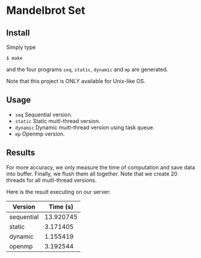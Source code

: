 # Mandelbrot Set

## Install

Simply type

    $ make

and the four programs `seq`, `static`, `dynamic` and `mp` are generated.

Note that this project is ONLY available for Unix-like OS.

## Usage

- `seq` Sequential version.
- `static` Static muitl-thread version.
- `dynamic` Dynamic muitl-thread version using task queue.
- `mp` Openmp version.

## Results

For more accuracy, we only measure the time of computation and save data into buffer. Finally, we flush them all together. Note that we create 20 threads for all muitl-thread versions.

Here is the result executing on our server:

Version    | Time (s)  |
---------- | --------- |
sequential | 13.920745 |
static     | 3.171405  |
dynamic    | 1.155419  |
openmp     | 3.192544  |
